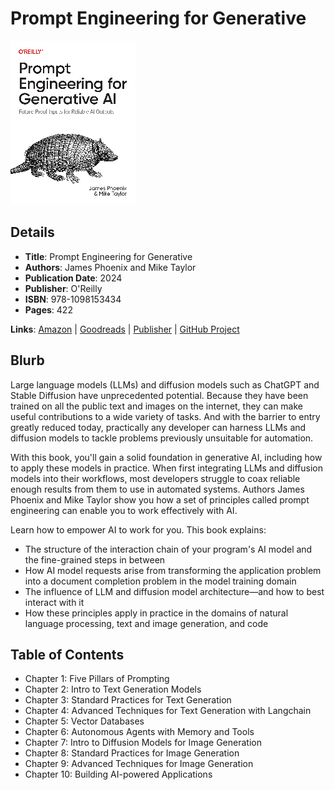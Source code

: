 # Prompt Engineering for Generative

![Cover Image](prompt-engineering-for-generative.png)

## Details

* **Title**: Prompt Engineering for Generative
* **Authors**: James Phoenix and Mike Taylor
* **Publication Date**: 2024
* **Publisher**: O'Reilly
* **ISBN**: 978-1098153434
* **Pages**: 422


**Links**: [Amazon](https://a.co/d/52xLb9K) |
[Goodreads](https://www.goodreads.com/book/show/204133880-prompt-engineering-for-generative-ai) |
[Publisher](https://www.oreilly.com/library/view/prompt-engineering-for/9781098153427/) |
[GitHub Project](https://github.com/BrightPool/prompt-engineering-for-generative-ai-examples)

## Blurb

Large language models (LLMs) and diffusion models such as ChatGPT and Stable Diffusion have unprecedented potential. Because they have been trained on all the public text and images on the internet, they can make useful contributions to a wide variety of tasks. And with the barrier to entry greatly reduced today, practically any developer can harness LLMs and diffusion models to tackle problems previously unsuitable for automation.

With this book, you'll gain a solid foundation in generative AI, including how to apply these models in practice. When first integrating LLMs and diffusion models into their workflows, most developers struggle to coax reliable enough results from them to use in automated systems. Authors James Phoenix and Mike Taylor show you how a set of principles called prompt engineering can enable you to work effectively with AI.

Learn how to empower AI to work for you. This book explains:

* The structure of the interaction chain of your program's AI model and the fine-grained steps in between
* How AI model requests arise from transforming the application problem into a document completion problem in the model training domain
* The influence of LLM and diffusion model architecture—and how to best interact with it
* How these principles apply in practice in the domains of natural language processing, text and image generation, and code

## Table of Contents

* Chapter 1: Five Pillars of Prompting
* Chapter 2: Intro to Text Generation Models
* Chapter 3: Standard Practices for Text Generation
* Chapter 4: Advanced Techniques for Text Generation with Langchain
* Chapter 5: Vector Databases
* Chapter 6: Autonomous Agents with Memory and Tools
* Chapter 7: Intro to Diffusion Models for Image Generation
* Chapter 8: Standard Practices for Image Generation
* Chapter 9: Advanced Techniques for Image Generation
* Chapter 10: Building AI-powered Applications
